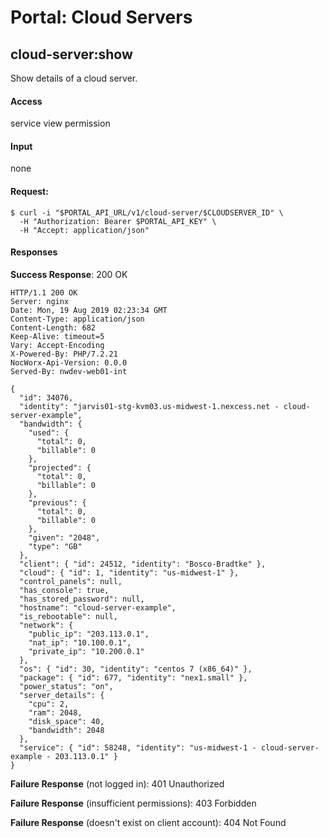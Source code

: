 # Portal: Cloud Servers

## cloud-server:show
Show details of a cloud server.

#### Access
service view permission

#### Input
none

#### Request:
```
$ curl -i "$PORTAL_API_URL/v1/cloud-server/$CLOUDSERVER_ID" \
  -H "Authorization: Bearer $PORTAL_API_KEY" \
  -H "Accept: application/json"
```

#### Responses
**Success Response**: 200 OK
```
HTTP/1.1 200 OK
Server: nginx
Date: Mon, 19 Aug 2019 02:23:34 GMT
Content-Type: application/json
Content-Length: 682
Keep-Alive: timeout=5
Vary: Accept-Encoding
X-Powered-By: PHP/7.2.21
NocWorx-Api-Version: 0.0.0
Served-By: nwdev-web01-int

{
  "id": 34076,
  "identity": "jarvis01-stg-kvm03.us-midwest-1.nexcess.net - cloud-server-example",
  "bandwidth": {
    "used": {
      "total": 0,
      "billable": 0
    },
    "projected": {
      "total": 0,
      "billable": 0
    },
    "previous": {
      "total": 0,
      "billable": 0
    },
    "given": "2048",
    "type": "GB"
  },
  "client": { "id": 24512, "identity": "Bosco-Bradtke" },
  "cloud": { "id": 1, "identity": "us-midwest-1" },
  "control_panels": null,
  "has_console": true,
  "has_stored_password": null,
  "hostname": "cloud-server-example",
  "is_rebootable": null,
  "network": {
    "public_ip": "203.113.0.1",
    "nat_ip": "10.100.0.1",
    "private_ip": "10.200.0.1"
  },
  "os": { "id": 30, "identity": "centos 7 (x86_64)" },
  "package": { "id": 677, "identity": "nex1.small" },
  "power_status": "on",
  "server_details": {
    "cpu": 2,
    "ram": 2048,
    "disk_space": 40,
    "bandwidth": 2048
  },
  "service": { "id": 58248, "identity": "us-midwest-1 - cloud-server-example - 203.113.0.1" }
}
```

**Failure Response** (not logged in): 401 Unauthorized

**Failure Response** (insufficient permissions): 403 Forbidden

**Failure Response** (doesn't exist on client account): 404 Not Found
